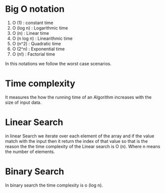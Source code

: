 # Big O notation

1. O (1) : constant time
2. O (log n) : Logarithmic time
3. O (n) : Linear time
4. O (n log n) : Linearithmic time 
5. O (n^2) : Quadratic time
6. O (2^n) : Exponential time
7. O (n!) : Factorial time

In this notations we follow the worst case scenarios.

# Time complexity 
It measures the how the running time of an Algorithm increases with the size of input data.

# Linear Search 
in linear Search we iterate over each element of the array and if the value match with the input then it return the index of that value so that is the reason the the time complexity of the Linear search is O (n).
Where n means the number of elements. 

# Binary Search

In binary search the time complexity is o (log n).
